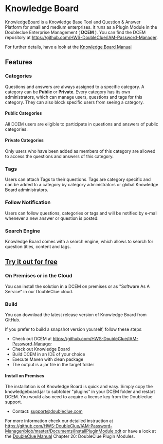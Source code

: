 # Knowledge Board

KnowledgeBoard is a Knowledge Base Tool and Question & Answer Platform for small and medium enterprises.
It runs as a Plugin Module in the Doubleclue Enterprise Management ( **DCEM** ). 
You can find the DCEM repository at https://github.com/HWS-DoubleClue/IAM-Password-Manager. 

For further details, have a look at the [Knowledge Board Manual](https://doubleclue.com/files/DC_Knowledgeboard_Manual_en.pdf)


## Features 

### Categories

Questions and answers are always assigned to a specific category. A category can be **Public** or **Private**. 
Every category has its own administrators, which can manage users, questions and tags for this category. They can also block specific users from seeing a category.

#### Public Categories
All DCEM users are eligible to participate in questions and answers of public categories. 

#### Private Categories
Only users who have been added as members of this category are allowed to access the questions and answers of this category. 

### Tags
Users can attach Tags to their questions. Tags are category specific and can be added to a category by category administrators or global Knowledge Board administrators.

### Follow Notification
Users can follow questions, categories or tags and will be notified by e-mail whenever a new answer or question is posted.

### Search Engine
Knowledge Board comes with a search engine, which allows to search for question titles, content and tags. 


## [Try it out for free](https://doubleclue.online/dcem/createTenant/index.xhtml)

### On Premises or in the Cloud

You can install the solution in a DCEM on premises or as "Software As A Service" in our DoubleClue cloud.

### Build

You can download the latest release version of Knowledge Board from GitHub.

If you prefer to build a snapshot version yourself, follow these steps:
 
- Check out DCEM at https://github.com/HWS-DoubleClue/IAM-Password-Manager
- Check out Knowledge Board
- Build DCEM in an IDE of your choice
- Execute Maven with clean package
- The output is a jar file in the target folder


#### Install on Premises
The installation is of Knowledge Board is quick and easy. Simply copy the knowledgeboard.jar to subfolder "plugins" in your DCEM folder and restart DCEM.
You would also need to acquire a license key from the Doubleclue support.  
- Contact: support@doubleclue.com

For more information check our detailed instruction at https://github.com/HWS-DoubleClue/IAM-Password-Manager/blob/master/Documents/InstallPluginModule.odt or have a look at the [DoubleClue Manual](https://doubleclue.com/wp-content/uploads/DCEM_Manual_EN.pdf) Chapter 20: DoubleClue Plugin Modules.



